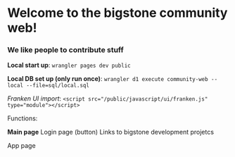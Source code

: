 # Welcome to the bigstone community web!

### We like people to contribute stuff

**Local start up**:
`wrangler pages dev public`

**Local DB set up (only run once)**:
`wrangler d1 execute community-web --local --file=sql/local.sql`

*Franken UI import*:
`<script src="/public/javascript/ui/franken.js" type="module"></script>`

Functions:

**Main page**
Login page (button)
Links to bigstone development projetcs

App page



